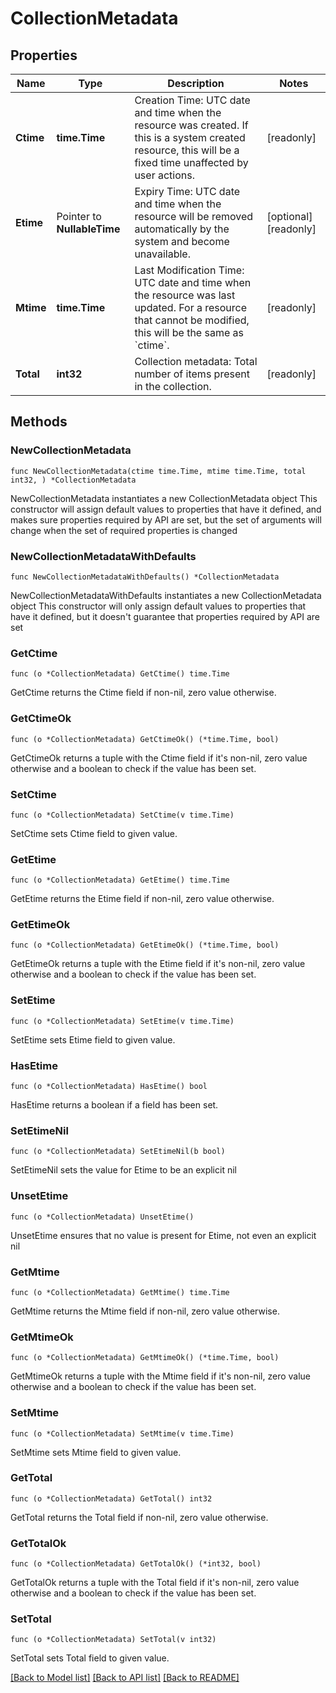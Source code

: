 <!--
Copyright (C) 2020-2025 Arm Limited or its affiliates and Contributors. All rights reserved.
SPDX-License-Identifier: Apache-2.0
-->
# CollectionMetadata

## Properties

Name | Type | Description | Notes
------------ | ------------- | ------------- | -------------
**Ctime** | **time.Time** | Creation Time: UTC date and time when the resource was created. If this is a system created resource, this will be a fixed time unaffected by user actions. | [readonly] 
**Etime** | Pointer to **NullableTime** | Expiry Time: UTC date and time when the resource will be removed automatically by the system and become unavailable. | [optional] [readonly] 
**Mtime** | **time.Time** | Last Modification Time: UTC date and time when the resource was last updated. For a resource that cannot be modified, this will be the same as &#x60;ctime&#x60;. | [readonly] 
**Total** | **int32** | Collection metadata: Total number of items present in the collection. | [readonly] 

## Methods

### NewCollectionMetadata

`func NewCollectionMetadata(ctime time.Time, mtime time.Time, total int32, ) *CollectionMetadata`

NewCollectionMetadata instantiates a new CollectionMetadata object
This constructor will assign default values to properties that have it defined,
and makes sure properties required by API are set, but the set of arguments
will change when the set of required properties is changed

### NewCollectionMetadataWithDefaults

`func NewCollectionMetadataWithDefaults() *CollectionMetadata`

NewCollectionMetadataWithDefaults instantiates a new CollectionMetadata object
This constructor will only assign default values to properties that have it defined,
but it doesn't guarantee that properties required by API are set

### GetCtime

`func (o *CollectionMetadata) GetCtime() time.Time`

GetCtime returns the Ctime field if non-nil, zero value otherwise.

### GetCtimeOk

`func (o *CollectionMetadata) GetCtimeOk() (*time.Time, bool)`

GetCtimeOk returns a tuple with the Ctime field if it's non-nil, zero value otherwise
and a boolean to check if the value has been set.

### SetCtime

`func (o *CollectionMetadata) SetCtime(v time.Time)`

SetCtime sets Ctime field to given value.


### GetEtime

`func (o *CollectionMetadata) GetEtime() time.Time`

GetEtime returns the Etime field if non-nil, zero value otherwise.

### GetEtimeOk

`func (o *CollectionMetadata) GetEtimeOk() (*time.Time, bool)`

GetEtimeOk returns a tuple with the Etime field if it's non-nil, zero value otherwise
and a boolean to check if the value has been set.

### SetEtime

`func (o *CollectionMetadata) SetEtime(v time.Time)`

SetEtime sets Etime field to given value.

### HasEtime

`func (o *CollectionMetadata) HasEtime() bool`

HasEtime returns a boolean if a field has been set.

### SetEtimeNil

`func (o *CollectionMetadata) SetEtimeNil(b bool)`

 SetEtimeNil sets the value for Etime to be an explicit nil

### UnsetEtime
`func (o *CollectionMetadata) UnsetEtime()`

UnsetEtime ensures that no value is present for Etime, not even an explicit nil
### GetMtime

`func (o *CollectionMetadata) GetMtime() time.Time`

GetMtime returns the Mtime field if non-nil, zero value otherwise.

### GetMtimeOk

`func (o *CollectionMetadata) GetMtimeOk() (*time.Time, bool)`

GetMtimeOk returns a tuple with the Mtime field if it's non-nil, zero value otherwise
and a boolean to check if the value has been set.

### SetMtime

`func (o *CollectionMetadata) SetMtime(v time.Time)`

SetMtime sets Mtime field to given value.


### GetTotal

`func (o *CollectionMetadata) GetTotal() int32`

GetTotal returns the Total field if non-nil, zero value otherwise.

### GetTotalOk

`func (o *CollectionMetadata) GetTotalOk() (*int32, bool)`

GetTotalOk returns a tuple with the Total field if it's non-nil, zero value otherwise
and a boolean to check if the value has been set.

### SetTotal

`func (o *CollectionMetadata) SetTotal(v int32)`

SetTotal sets Total field to given value.



[[Back to Model list]](../README.md#documentation-for-models) [[Back to API list]](../README.md#documentation-for-api-endpoints) [[Back to README]](../README.md)


